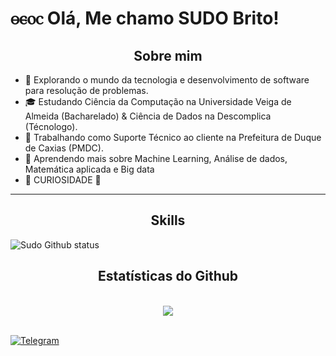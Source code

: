 <h1> ⲑⲉⲟⲥ Olá, Me chamo SUDO Brito! </h1>

<p> 

<h2 align="center">Sobre mim</h2> 

- 🤔 Explorando o mundo da tecnologia e desenvolvimento de software para resolução de problemas.
- 🎓 Estudando Ciência da Computação na Universidade Veiga de Almeida (Bacharelado) & Ciência de Dados na Descomplica (Técnologo).
- 💼 Trabalhando como Suporte Técnico ao cliente na Prefeitura de Duque de Caxias (PMDC).
- 🌱 Aprendendo mais sobre Machine Learning, Análise de dados, Matemática aplicada e Big data
- 🤯 CURIOSIDADE 🤯

---

<h2 align="center"> Skills </h2>

![Sudo Github status](https://github-readme-stats.vercel.app/api/top-langs/?username=SudoMaster7&layout=compact)

<h2 align="center">Estatísticas do Github</h2>
<br>
<div align="center">
  <picture>
  <source
    srcset="https://github-readme-stats.vercel.app/api?username=SudoMaster7&show_icons=true&theme=dark"
    media="(prefers-color-scheme: dark)"
  />
  <source
    srcset="https://github-readme-stats.vercel.app/api?username=SudoMaster7&show_icons=true"
    media="(prefers-color-scheme: light), (prefers-color-scheme: no-preference)"
  />
  <img src="https://github-readme-stats.vercel.app/api?username=SudoMaster7&show_icons=true" />
  </picture>
</div>
<br>
<div style="display: inline_block">

</p>


[![Telegram](https://img.icons8.com/?size=100&id=63306&format=png&color=000000)](https://t.me/Sudomasther)

